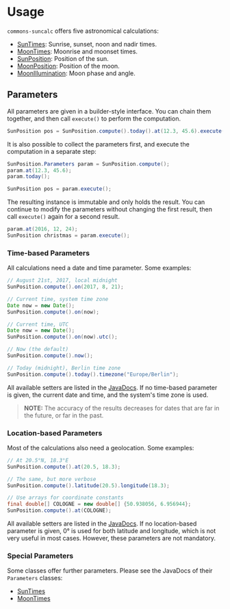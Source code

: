 # Usage

`commons-suncalc` offers five astronomical calculations:

* [SunTimes](./apidocs/org/shredzone/commons/suncalc/SunTimes.html): Sunrise, sunset, noon and nadir times.
* [MoonTimes](./apidocs/org/shredzone/commons/suncalc/MoonTimes.html): Moonrise and moonset times.
* [SunPosition](./apidocs/org/shredzone/commons/suncalc/SunPosition.html): Position of the sun.
* [MoonPosition](./apidocs/org/shredzone/commons/suncalc/MoonPosition.html): Position of the moon.
* [MoonIllumination](./apidocs/org/shredzone/commons/suncalc/MoonIllumination.html): Moon phase and angle.

## Parameters

All parameters are given in a builder-style interface. You can chain them together, and then call `execute()` to perform the computation.

```java
SunPosition pos = SunPosition.compute().today().at(12.3, 45.6).execute();
```

It is also possible to collect the parameters first, and execute the computation in a separate step:

```java
SunPosition.Parameters param = SunPosition.compute();
param.at(12.3, 45.6);
param.today();

SunPosition pos = param.execute();
```

The resulting instance is immutable and only holds the result. You can continue to modify the parameters without changing the first result, then call `execute()` again for a second result.

```java
param.at(2016, 12, 24);
SunPosition christmas = param.execute();
```

### Time-based Parameters

All calculations need a date and time parameter. Some examples:

```java
// August 21st, 2017, local midnight
SunPosition.compute().on(2017, 8, 21);

// Current time, system time zone
Date now = new Date();
SunPosition.compute().on(now);

// Current time, UTC
Date now = new Date();
SunPosition.compute().on(now).utc();

// Now (the default)
SunPosition.compute().now();

// Today (midnight), Berlin time zone
SunPosition.compute().today().timezone("Europe/Berlin");
```

All available setters are listed in the [JavaDocs](./apidocs/org/shredzone/commons/suncalc/param/TimeParameter.html). If no time-based parameter is given, the current date and time, and the system's time zone is used.

> **NOTE:** The accuracy of the results decreases for dates that are far in the future, or far in the past.

### Location-based Parameters

Most of the calculations also need a geolocation. Some examples:

```java
// At 20.5°N, 18.3°E
SunPosition.compute().at(20.5, 18.3);

// The same, but more verbose
SunPosition.compute().latitude(20.5).longitude(18.3);

// Use arrays for coordinate constants
final double[] COLOGNE = new double[] {50.938056, 6.956944};
SunPosition.compute().at(COLOGNE);
```

All available setters are listed in the [JavaDocs](./apidocs/org/shredzone/commons/suncalc/param/LocationParameter.html). If no location-based parameter is given, 0° is used for both latitude and longitude, which is not very useful in most cases. However, these parameters are not mandatory.

### Special Parameters

Some classes offer further parameters. Please see the JavaDocs of their `Parameters` classes:

* [SunTimes](./apidocs/org/shredzone/commons/suncalc/SunTimes.Parameters.html)
* [MoonTimes](./apidocs/org/shredzone/commons/suncalc/MoonTimes.Parameters.html)
